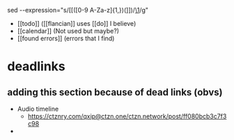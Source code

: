 sed --expression="s/\[\[\([0-9 A-Za-z]\{1,\}\)\(\]\]\)/[\1](\/\1)/g"



-	[[todo]] ([[flancian]] uses [[do]] I believe)
-	[[calendar]] (Not used but maybe?)
-	[[found errors]] (errors that I find)





# deadlinks
## adding this section because of dead links (obvs)
- Audio timeline
	- https://ctznry.com/qxip@ctzn.one/ctzn.network/post/ff080bcb3c7f3c98
- 
